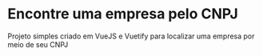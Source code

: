 # Encontre uma empresa pelo CNPJ

Projeto simples criado em VueJS e Vuetify para localizar uma empresa por meio de seu CNPJ
